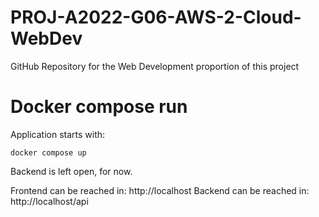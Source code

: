 # PROJ-A2022-G06-AWS-2-Cloud-WebDev
GitHub Repository for the Web Development proportion of this project

# Docker compose run
Application starts with:
```
docker compose up
```

Backend is left open, for now.

Frontend can be reached in: http://localhost
Backend can be reached in: http://localhost/api